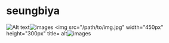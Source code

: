 # seungbiya
![Alt text](/path/to/img.jpg)![images](https://user-images.githubusercontent.com/118030688/201450560-031bed2d-3cd5-4e37-b4d6-0bfb06879272.jpg)
<img src="/path/to/img.jpg" width="450px" height="300px" title= alt![images](https://user-images.githubusercontent.com/118030688/201450649-1733c9c0-fd5a-4c05-b452-5bf67b45aeb6.jpg)
